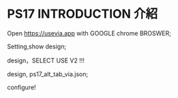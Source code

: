 # PS17 INTRODUCTION 介紹

Open https://usevia.app with GOOGLE chrome BROSWER;

Setting,show design;

design，SELECT USE V2 !!!

design, ps17_alt_tab_via.json;

configure!
